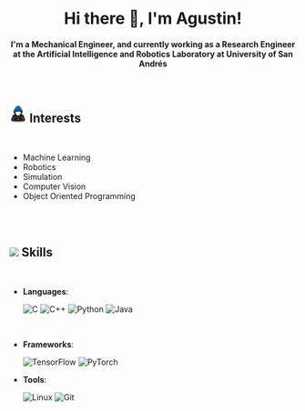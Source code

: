 
<h1 align="center">Hi there 👋, I'm Agustin!</h1>

<h4 align="center">I'm a Mechanical Engineer, and currently working as a Research Engineer at the Artificial Intelligence and Robotics Laboratory at University of San Andrés</h4>


<br>



	
## <picture><img src = "https://github.com/0xAbdulKhalid/0xAbdulKhalid/raw/main/assets/mdImages/about_me.gif" width = 30px></picture> **Interests**


<br>

- Machine Learning
- Robotics
- Simulation
- Computer Vision
- Object Oriented Programming

<br><br>

## <img src="https://media2.giphy.com/media/QssGEmpkyEOhBCb7e1/giphy.gif?cid=ecf05e47a0n3gi1bfqntqmob8g9aid1oyj2wr3ds3mg700bl&rid=giphy.gif" width ="25"><b> Skills</b>
<br>

<p align="center">

- **Languages**:
    
    ![C](https://img.shields.io/badge/C-00599C?style=for-the-badge&logo=c&logoColor=white)
    ![C++](https://img.shields.io/badge/C%2B%2B-00599C?style=for-the-badge&logo=c%2B%2B&logoColor=white)
    ![Python](https://img.shields.io/badge/Python-14354C?style=for-the-badge&logo=python&logoColor=white)
    ![Java](https://img.shields.io/badge/Java-ED8B00?style=for-the-badge&logo=java&logoColor=white)

<br>   
    
- **Frameworks**:

   ![TensorFlow](https://img.shields.io/badge/TensorFlow-FF6F00?style=for-the-badge&logo=tensorflow&logoColor=white)
   ![PyTorch](https://img.shields.io/badge/CSS%20-%231572B6.svg?style=for-the-badge&logo=css3&logoColor=white)
   
- **Tools**:

   ![Linux](https://img.shields.io/badge/Linux-FCC624?style=for-the-badge&logo=linux&logoColor=black)
   ![Git](https://img.shields.io/badge/GIT-E44C30?style=for-the-badge&logo=git&logoColor=white)


</p>

<br>
<br>


